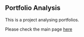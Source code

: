 ## Portfolio Analysis

This is a project analysing portfolios.

Please check the main page [here](https://maasal.github.io)